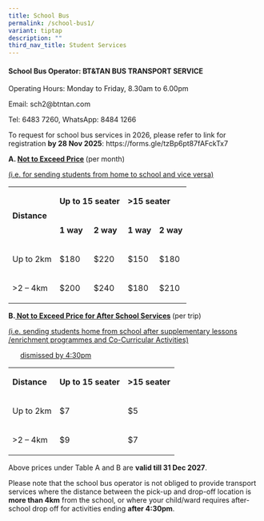 ```yaml
---
title: School Bus
permalink: /school-bus1/
variant: tiptap
description: ""
third_nav_title: Student Services
---
```

<h4>School Bus Operator: BT&amp;TAN BUS TRANSPORT SERVICE</h4>
<p>Operating Hours: Monday to Friday, 8.30am to 6.00pm</p>
<p>Email: <a rel="noopener noreferrer nofollow" target="_blank">sch2@btntan.com</a>
</p>
<p>Tel: 6483 7260, WhatsApp: 8484 1266</p>
<p>To request for school bus services in 2026, please refer to link for registration <strong>by 28 Nov 2025</strong>:
<a rel="noopener noreferrer nofollow" target="_blank">https://forms.gle/tzBp6pt87fAFckTx7</a>
</p>
<p></p>
<p><strong>A. <u>Not to Exceed Price</u> </strong>(per month)</p>
<p><u>(i.e. for sending students from home to school and vice versa)</u>
</p>
<table style="minWidth: 125px">
<colgroup>
<col>
<col>
<col>
<col>
<col>
</colgroup>
<tbody>
<tr>
<td rowspan="2" colspan="1">
<p><strong>Distance</strong>
</p>
</td>
<td rowspan="1" colspan="2">
<p><strong>Up to 15 seater</strong>
</p>
</td>
<td rowspan="1" colspan="2">
<p><strong>&gt;15 seater</strong>
</p>
</td>
</tr>
<tr>
<td rowspan="1" colspan="1">
<p><strong>1 way</strong>
</p>
</td>
<td rowspan="1" colspan="1">
<p><strong>2 way</strong>
</p>
</td>
<td rowspan="1" colspan="1">
<p><strong>1 way</strong>
</p>
</td>
<td rowspan="1" colspan="1">
<p><strong>2 way</strong>
</p>
</td>
</tr>
<tr>
<td rowspan="1" colspan="1">
<p>Up to 2km</p>
</td>
<td rowspan="1" colspan="1">
<p>$180</p>
</td>
<td rowspan="1" colspan="1">
<p>$220</p>
</td>
<td rowspan="1" colspan="1">
<p>$150</p>
</td>
<td rowspan="1" colspan="1">
<p>$180</p>
</td>
</tr>
<tr>
<td rowspan="1" colspan="1">
<p>&gt;2 – 4km</p>
</td>
<td rowspan="1" colspan="1">
<p>$200</p>
</td>
<td rowspan="1" colspan="1">
<p>$240</p>
</td>
<td rowspan="1" colspan="1">
<p>$180</p>
</td>
<td rowspan="1" colspan="1">
<p>$210</p>
</td>
</tr>
</tbody>
</table>
<p></p>
<p><strong>B.<u> Not to Exceed Price for After School Services</u> </strong>(per
trip)</p>
<p><u>(i.e. sending students home from school after supplementary lessons /enrichment programmes and Co-Curricular Activities)</u>
</p>
<p>&nbsp;&nbsp;&nbsp;&nbsp;&nbsp; <u>dismissed by 4:30pm</u>
</p>
<table style="minWidth: 75px">
<colgroup>
<col>
<col>
<col>
</colgroup>
<tbody>
<tr>
<td rowspan="1" colspan="1">
<p><strong>Distance</strong>
</p>
</td>
<td rowspan="1" colspan="1">
<p><strong>Up to 15 seater</strong>
</p>
</td>
<td rowspan="1" colspan="1">
<p><strong>&gt;15 seater</strong>
</p>
</td>
</tr>
<tr>
<td rowspan="1" colspan="1">
<p>Up to 2km</p>
</td>
<td rowspan="1" colspan="1">
<p>$7</p>
</td>
<td rowspan="1" colspan="1">
<p>$5</p>
</td>
</tr>
<tr>
<td rowspan="1" colspan="1">
<p>&gt;2 – 4km</p>
</td>
<td rowspan="1" colspan="1">
<p>$9</p>
</td>
<td rowspan="1" colspan="1">
<p>$7</p>
</td>
</tr>
</tbody>
</table>
<p>Above prices under Table A and B are <strong>valid till 31 Dec 2027</strong>.</p>
<p>Please note that the school bus operator is not obliged to provide transport
services where the distance between the pick-up and drop-off location is <strong>more than 4km</strong> from
the school, or where your child/ward requires after-school drop off for
activities ending <strong>after 4:30pm</strong>.</p>
<h3></h3>
<h4></h4>
<p></p>